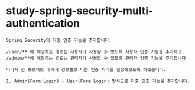 # study-spring-security-multi-authentication

```
Spring Security의 다중 인증 기능을 추가합니다.

/user/** 에 해당하는 경로는 사용자가 사용할 수 있도록 사용자 인증 기능을 추가하고,
/admin/**에 해당하는 경로는 관리자가 사용할 수 있도록 관리자 인증 기능을 추가합니다.

따라서 한 프로젝트 내에서 경로별로 다른 인증 처리를 설정해보도록 하겠습니다.  
```

```
1. Admin(Form Login) + User(Form Login) 방식으로 다중 인증 기능을 추가합니다.
```
